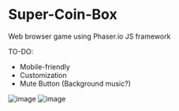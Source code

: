 # Super-Coin-Box
Web browser game using Phaser.io JS framework

TO-DO:
- Mobile-friendly
- Customization
- Mute Button (Background music?)

![image](https://user-images.githubusercontent.com/76413347/168509324-f8fbe660-9900-4e45-a946-ad18f98af624.png)
![image](https://user-images.githubusercontent.com/76413347/168509348-0a854ac2-7570-4e00-ba70-6920755bf6ec.png)
